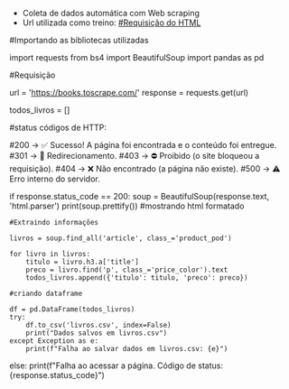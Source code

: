 - Coleta de dados automática com Web scraping
- Url utilizada como treino: [#Requisição do HTML](https://books.toscrape.com)

#Importando as bibliotecas utilizadas

import requests
from bs4 import BeautifulSoup
import pandas as pd

#Requisição

url = 'https://books.toscrape.com/'
response = requests.get(url)

todos_livros = []

#status códigos de HTTP:

#200 → ✅ Sucesso! A página foi encontrada e o conteúdo foi entregue.
#301 → 🔁 Redirecionamento.
#403 → ⛔ Proibido (o site bloqueou a requisição).
#404 → ❌ Não encontrado (a página não existe).
#500 → ⚠️ Erro interno do servidor.

if response.status_code == 200: 
    soup = BeautifulSoup(response.text, 'html.parser')
    print(soup.prettify()) #mostrando html formatado
    
    #Extraindo informações

    livros = soup.find_all('article', class_='product_pod')
    
    for livro in livros:
        titulo = livro.h3.a['title']
        preco = livro.find('p', class_='price_color').text
        todos_livros.append({'titulo': titulo, 'preco': preco})

    #criando dataframe

    df = pd.DataFrame(todos_livros)
    try:
        df.to_csv('livros.csv', index=False)
        print("Dados salvos em livros.csv")
    except Exception as e:
        print(f"Falha ao salvar dados em livros.csv: {e}")
else:
    print(f"Falha ao acessar a página. Código de status: {response.status_code}")
